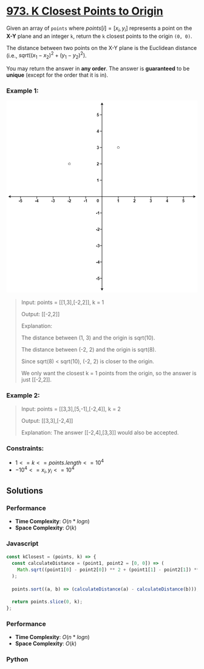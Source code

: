 # [973. K Closest Points to Origin](https://leetcode.com/problems/k-closest-points-to-origin/description)

Given an array of `points` where $points[i] = [x_{i}, y_{i}]$ represents a point on the **X-Y** plane and an integer `k`, return the `k` closest points to the origin `(0, 0)`.

The distance between two points on the X-Y plane is the Euclidean distance (i.e., $sqrt((x_{1} - x_{2})^{2} + (y_{1} - y_{2})^{2})$.

You may return the answer in **any order**. The answer is **guaranteed** to be **unique** (except for the order that it is in).


### Example 1:
![](./images/closestplane1.jpg)
> Input: points = [[1,3],[-2,2]], k = 1
>
> Output: [[-2,2]]
>
> Explanation:
>
> The distance between (1, 3) and the origin is sqrt(10).
>
> The distance between (-2, 2) and the origin is sqrt(8).
>
> Since sqrt(8) < sqrt(10), (-2, 2) is closer to the origin.
>
> We only want the closest k = 1 points from the origin, so the answer is just [[-2,2]].


### Example 2:
> Input: points = [[3,3],[5,-1],[-2,4]], k = 2
>
> Output: [[3,3],[-2,4]]
>
> Explanation: The answer [[-2,4],[3,3]] would also be accepted.
 

### Constraints:
- $1 <= k <= points.length <= 10^{4}$
- $-10^{4} <= x_{i}, y_{i} <= 10^{4}$


## Solutions

### Performance

- **Time Complexity**: $O(n * log n)$
- **Space Complexity**: $O(k)$

### Javascript
```javascript
const kClosest = (points, k) => {
  const calculateDistance = (point1, point2 = [0, 0]) => (
    Math.sqrt((point1[0] - point2[0]) ** 2 + (point1[1] - point2[1]) ** 2)
  );

  points.sort((a, b) => (calculateDistance(a) - calculateDistance(b)));

  return points.slice(0, k);
};
```

### Performance

- **Time Complexity**: $O(n * logn)$
- **Space Complexity**: $O(k)$

### Python
```python
```